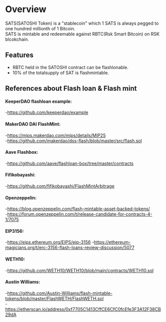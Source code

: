 # Overview

SATS(SATOSHI Token) is a "stablecoin" which 1 SATS is always pegged to one hundred millionth of 1 Bitcoin. <br>
SATS is mintable and redeemable against RBTC(Rsk Smart Bitcoin) on RSK blcokchain.

## Features
- RBTC held in the SATOSHI contract can be flashlonable.
- 10% of the totalsupply of SAT is flashmintable.


## References about Flash loan & Flash mint

#### KeeperDAO flashloan example:
-https://github.com/keeperdao/example

#### MakerDAO DAI FlashMint:
-https://mips.makerdao.com/mips/details/MIP25<br>
-https://github.com/makerdao/dss-flash/blob/master/src/flash.sol

#### Aave Flashbox:
-https://github.com/aave/flashloan-box/tree/master/contracts

#### Fifikobayashi:
-https://github.com/fifikobayashi/FlashMintArbitrage

#### Openzeppelin:
-https://blog.openzeppelin.com/flash-mintable-asset-backed-tokens/<br>
-https://forum.openzeppelin.com/t/release-candidate-for-contracts-4-1/7075

#### EIP3156:
-https://eips.ethereum.org/EIPS/eip-3156
-https://ethereum-magicians.org/t/erc-3156-flash-loans-review-discussion/5077

#### WETH10:
-https://github.com/WETH10/WETH10/blob/main/contracts/WETH10.sol

#### Austin Williams:
-https://github.com/Austin-Williams/flash-mintable-tokens/blob/master/FlashWETH/FlashWETH.sol<br>
-https://etherscan.io/address/0xf7705C1413CffCE6CfC0fcEfe3F3A12F38CB29dA
